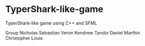 # TyperShark-like-game
TyperShark-like game using C++ and SFML

Group 
Nicholas Sebastian Veron
Kendrew Tandio
Daniel Marthin
Christopher Louis

